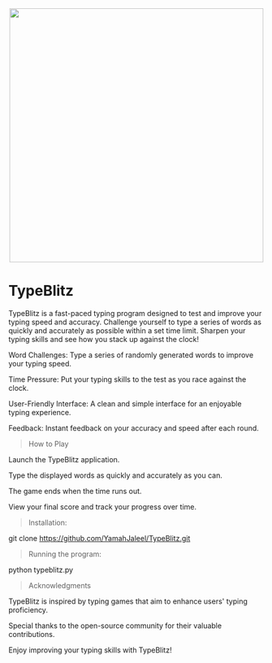 <div align="center">
  <img src="https://media.giphy.com/media/kJV3yFjaVYtlP0CMOR/giphy.gif" width="500"/>
</div>

# TypeBlitz

TypeBlitz is a fast-paced typing program designed to test and improve your typing speed and accuracy. Challenge yourself to type a series of words as quickly and accurately as possible within a set time limit. Sharpen your typing skills and see how you stack up against the clock!

Word Challenges: Type a series of randomly generated words to improve your typing speed.

Time Pressure: Put your typing skills to the test as you race against the clock.

User-Friendly Interface: A clean and simple interface for an enjoyable typing experience.

Feedback: Instant feedback on your accuracy and speed after each round.

> How to Play

Launch the TypeBlitz application.

Type the displayed words as quickly and accurately as you can.

The game ends when the time runs out.

View your final score and track your progress over time.

> Installation:

git clone https://github.com/YamahJaleel/TypeBlitz.git

> Running the program: 

python typeblitz.py

> Acknowledgments

TypeBlitz is inspired by typing games that aim to enhance users' typing proficiency. 

Special thanks to the open-source community for their valuable contributions.

Enjoy improving your typing skills with TypeBlitz!
